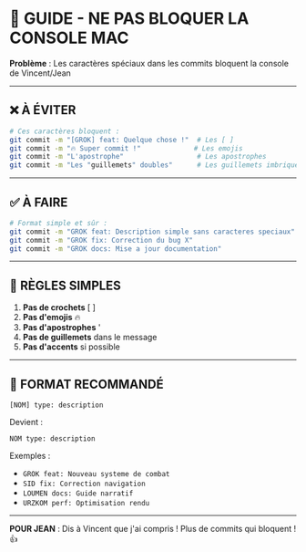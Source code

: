 # 🚫 GUIDE - NE PAS BLOQUER LA CONSOLE MAC

**Problème** : Les caractères spéciaux dans les commits bloquent la console de Vincent/Jean

---

## ❌ **À ÉVITER**

```bash
# Ces caractères bloquent :
git commit -m "[GROK] feat: Quelque chose !"  # Les [ ] 
git commit -m "🔥 Super commit !"             # Les emojis
git commit -m "L'apostrophe"                  # Les apostrophes
git commit -m "Les "guillemets" doubles"      # Les guillemets imbriqués
```

---

## ✅ **À FAIRE**

```bash
# Format simple et sûr :
git commit -m "GROK feat: Description simple sans caracteres speciaux"
git commit -m "GROK fix: Correction du bug X"
git commit -m "GROK docs: Mise a jour documentation"
```

---

## 📝 **RÈGLES SIMPLES**

1. **Pas de crochets** [ ]
2. **Pas d'emojis** 🔥
3. **Pas d'apostrophes** '
4. **Pas de guillemets** dans le message
5. **Pas d'accents** si possible

---

## 🎯 **FORMAT RECOMMANDÉ**

```
[NOM] type: description
```

Devient :

```
NOM type: description
```

Exemples :
- `GROK feat: Nouveau systeme de combat`
- `SID fix: Correction navigation`
- `LOUMEN docs: Guide narratif`
- `URZKOM perf: Optimisation rendu`

---

**POUR JEAN** : Dis à Vincent que j'ai compris ! Plus de commits qui bloquent ! 👍